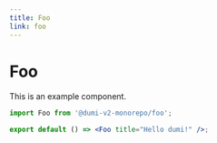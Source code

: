 ```yaml
---
title: Foo
link: foo
---
```


# Foo

This is an example component.

```jsx
import Foo from '@dumi-v2-monorepo/foo';

export default () => <Foo title="Hello dumi!" />;
```

<API id="Foo"></API>
